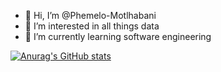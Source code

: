 - 👋 Hi, I’m @Phemelo-Motlhabani
- 👀 I’m interested in all things data
- 🌱 I’m currently learning software engineering

[![Anurag's GitHub stats](https://github-readme-stats.vercel.app/api?username=Phemelo-Motlhabani)](https://github.com/anuraghazra/github-readme-stats)

<!---
Phemelo-Motlhabani/Phemelo-Motlhabani is a ✨ special ✨ repository because its `README.md` (this file) appears on your GitHub profile.
You can click the Preview link to take a look at your changes.
--->
